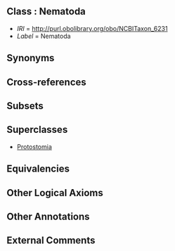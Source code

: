 
## Class : Nematoda

 * *IRI* = http://purl.obolibrary.org/obo/NCBITaxon_6231
 * *Label* = Nematoda

## Synonyms


## Cross-references


## Subsets


## Superclasses

 * [Protostomia](../../NCBITaxon/17/NCBITaxon_33317.md)

## Equivalencies


## Other Logical Axioms


## Other Annotations


## External Comments


